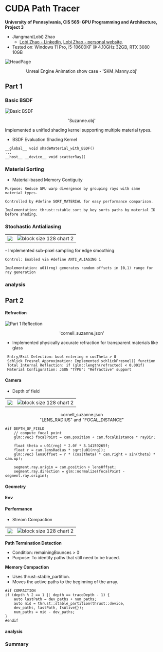 CUDA Path Tracer
================

**University of Pennsylvania, CIS 565: GPU Programming and Architecture, Project 3**

* Jiangman(Lobi) Zhao
  * [Lobi Zhao - LinkedIn](https://www.linkedin.com/in/lobizhao/), [Lobi Zhao - personal website](https://lobizhao.github.io/).
* Tested on: Windows 11 Pro, i5-10600KF @ 4.10GHz 32GB, RTX 3080 10GB


![HeadPage](img/Head.png)
<center>Unreal Engine Animation show case - 'SKM_Manny.obj'</center> 



## Part 1
### Basic BSDF
![Basic BSDF](img/basicBsdf.png)
<center>'Suzanne.obj'</center> 

Implemented a unified shading kernel supporting multiple material types.
-  BSDF Evaluation Shading Kernel 
```
__global__ void shadeMaterial_with_BSDF()
...
__host__ __device__ void scatterRay()
```

### Material Sorting
- Material-based Memory Contiguity
```
Purpose: Reduce GPU warp divergence by grouping rays with same material types.

Controlled by #define SORT_MATERIAL for easy performance comparison.

Implementation: thrust::stable_sort_by_key sorts paths by material ID before shading.
```
### Stochastic Antialiasing
<table>
  <tr>
    <td><img src="img/withoutAA.png"block size 128 chart 1"></td>
    <td><img src="img/withAA.png" alt="block size 128 chart 2"></td>
  </tr>
</table>
- Implemented sub-pixel sampling for edge smoothing

```
Control: Enabled via #define ANTI_ALIASING 1

Implementation: u01(rng) generates random offsets in [0,1) range for ray generation
```

### analysis
## Part 2
#### Refraction
![Part 1 Reflection](img/Part2_01.png)
<center>'cornell_suzanne.json'</center> 

- Implemented physically accurate refraction for transparent materials like glass

```
 Entry/Exit Detection: bool entering = cosTheta > 0
 Schlick Fresnel Approximation: Implemented schlickFresnel() function
 Total Internal Reflection: if (glm::length(refracted) < 0.001f)
 Material Configuration: JSON "TYPE": "Refractive" support
```
#### Camera
- Depth of field
<table>
  <tr>
    <td><img src="img/part2_02_01.png"block size 128 chart 1"></td>
    <td><img src="img/part2_02.png" alt="block size 128 chart 2"></td>
  </tr>
</table>
<center>cornell_suzanne.json</center> 
<center>"LENS_RADIUS" and "FOCAL_DISTANCE"</center> 

```
#if DEPTH_OF_FIELD
    // compute focal point
    glm::vec3 focalPoint = cam.position + cam.focalDistance * rayDir;
    
    float theta = u01(rng) * 2.0f * 3.14159265f;
    float r = cam.lensRadius * sqrt(u01(rng));
    glm::vec3 lensOffset = r * (cos(theta) * cam.right + sin(theta) * cam.up);
  
    segment.ray.origin = cam.position + lensOffset;
    segment.ray.direction = glm::normalize(focalPoint - segment.ray.origin);
```
#### Geometry
#### Env
#### Performance
- Stream Compaction
<table>
  <tr>
    <td><img src="img/covered.png"block size 128 chart 1"></td>
    <td><img src="img/uncover.png" alt="block size 128 chart 2"></td>
  </tr>
</table>


**Path Termination Detection** 

- Condition: remainingBounces > 0
- Purpose: To identify paths that still need to be traced.

**Memory Compaction**

- Uses thrust::stable_partition.
- Moves the active paths to the beginning of the array.

```
#if COMPACTION
if (depth % 2 == 1 || depth == traceDepth - 1) {
    auto lastPath = dev_paths + num_paths;
    auto mid = thrust::stable_partition(thrust::device, 
    dev_paths, lastPath, IsAlive{});
    num_paths = mid - dev_paths; 
}
#endif
```
#### analysis
### Summary

